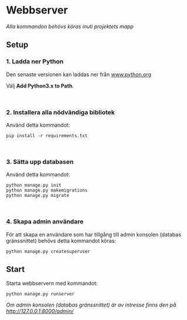 # Webbserver

*Alla kommandon behövs köras inuti projektets mapp*

## Setup

### 1. Ladda ner Python

Den senaste versionen kan laddas ner från <a href="https://www.python.org/downloads/">www.python.org</a>

Välj **Add Python3.x to Path**.

<br/>

### 2. Installera alla nödvändiga bibliotek

Använd detta kommandot:
```
pip install -r requirements.txt
```

<br/>

### 3. Sätta upp databasen

Använd detta kommandot:
```
python manage.py init
python manage.py makemigrations
python manage.py migrate
```

<br/>

### 4. Skapa admin användare
För att skapa en användare som har tillgång till admin konsolen (databas gränssnittet) behövs detta kommandot köras:
```
python manage.py createsuperuser
```

## Start

Starta webbservern med kommandot:
```
python manage.py runserver
```

*Om admin konsolen (databas gränssnittet) är av intresse finns den på http://127.0.0.1:8000/admin/*









